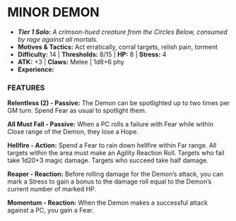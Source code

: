 # MINOR DEMON

- ***Tier 1 Solo:*** *A crimson-hued creature from the Circles Below, consumed by rage against all mortals.*
- **Motives & Tactics:** Act erratically, corral targets, relish pain, torment
- **Difficulty:** 14 | **Thresholds:** 8/15 | **HP:** 8 | **Stress:** 4
- **ATK:** +3 | **Claws:** Melee | 1d8+6 phy
- **Experience:** 

### FEATURES

**Relentless (2) - Passive:** The Demon can be spotlighted up to two times per GM turn. Spend Fear as usual to spotlight them.

**All Must Fall - Passive:** When a PC rolls a failure with Fear while within Close range of the Demon, they lose a Hope.

**Hellfire - Action:** Spend a Fear to rain down hellfire within Far range. All targets within the area must make an Agility Reaction Roll. Targets who fail take 1d20+3 magic damage. Targets who succeed take half damage.

**Reaper - Reaction:** Before rolling damage for the Demon’s attack, you can mark a Stress to gain a bonus to the damage roll equal to the Demon’s current number of marked HP.

**Momentum - Reaction:** When the Demon makes a successful attack against a PC, you gain a Fear.
